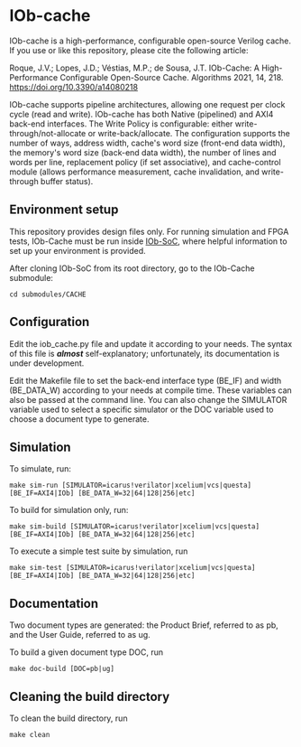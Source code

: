 # IOb-cache

IOb-cache is a high-performance, configurable open-source Verilog cache. If you use or like this repository, please cite the following article:

Roque, J.V.; Lopes, J.D.; Véstias, M.P.; de Sousa, J.T. IOb-Cache: A High-Performance Configurable Open-Source Cache. Algorithms 2021, 14, 218. https://doi.org/10.3390/a14080218 

IOb-cache supports pipeline architectures, allowing one request per clock cycle (read and write). 
IOb-cache has both Native (pipelined) and AXI4 back-end interfaces.
The Write Policy is configurable: either write-through/not-allocate or write-back/allocate.
The configuration supports the number of ways, address width, cache's word size (front-end data width), the memory's word size (back-end data width), the number of lines and words per line, replacement policy (if set associative), and cache-control module (allows performance measurement, cache invalidation, and write-through buffer status).

## Environment setup

This repository provides design files only. For running simulation and FPGA tests, IOb-Cache must be run inside [IOb-SoC](https://github.com/IObundle/iob-soc), where helpful information to set up your environment is provided.


After cloning IOb-SoC from its root directory, go to the IOb-Cache submodule:
```
cd submodules/CACHE
```

## Configuration

Edit the iob_cache.py file and update it according to your needs. The syntax of this file is ***almost*** self-explanatory; unfortunately, its documentation is under development.

Edit the Makefile file to set the back-end interface type (BE_IF) and width (BE_DATA_W) according to your needs at compile time. These variables can also be passed at the command line.
You can also change the SIMULATOR variable used to select a specific simulator or the DOC variable used to choose a document type to generate.

## Simulation
To simulate, run:
```
make sim-run [SIMULATOR=icarus!verilator|xcelium|vcs|questa] [BE_IF=AXI4|IOb] [BE_DATA_W=32|64|128|256|etc]
```

To build for simulation only, run:
```
make sim-build [SIMULATOR=icarus!verilator|xcelium|vcs|questa] [BE_IF=AXI4|IOb] [BE_DATA_W=32|64|128|256|etc] 
```
To execute a simple test suite by simulation, run 
``` 
make sim-test [SIMULATOR=icarus!verilator|xcelium|vcs|questa] [BE_IF=AXI4|IOb] [BE_DATA_W=32|64|128|256|etc]
```

## Documentation

Two document types are generated: the Product Brief, referred to as pb, and the User Guide, referred to as ug. 

To build a given document type DOC, run
```
make doc-build [DOC=pb|ug]
```


## Cleaning the build directory
To clean the build directory, run
```
make clean
```
